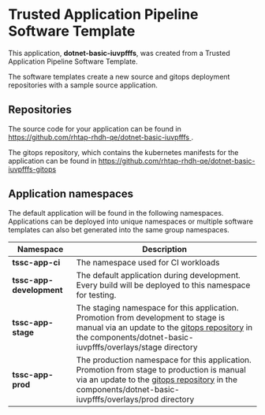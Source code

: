 # Trusted Application Pipeline Software Template

This application, **dotnet-basic-iuvpfffs**, was created from a Trusted Application Pipeline Software Template.

The software templates create a new source and gitops deployment repositories with a sample source application. 

## Repositories

The source code for your application can be found in [https://github.com/rhtap-rhdh-qe/dotnet-basic-iuvpfffs ](https://github.com/rhtap-rhdh-qe/dotnet-basic-iuvpfffs ).
 
The gitops repository, which contains the kubernetes manifests for the application can be found in 
[https://github.com/rhtap-rhdh-qe/dotnet-basic-iuvpfffs-gitops ](https://github.com/rhtap-rhdh-qe/dotnet-basic-iuvpfffs-gitops ) 

## Application namespaces 

The default application will be found in the following namespaces. Applications can be deployed into unique namespaces or multiple software templates can also bet generated into the same group namespaces.  

|  Namespace   |  Description   |  
| -------- | -------- |
| **tssc-app-ci** | The namespace used for CI workloads |
| **tssc-app-development** | The default application during development. Every build will be deployed to this namespace for testing. |
| **tssc-app-stage** | The staging namespace for this application. Promotion from development to stage is manual via an update to the [gitops repository](https://github.com/rhtap-rhdh-qe/dotnet-basic-iuvpfffs-gitops ) in the components/dotnet-basic-iuvpfffs/overlays/stage directory |
| **tssc-app-prod** | The production namespace for this application. Promotion from stage to production is manual via an update to the [gitops repository](https://github.com/rhtap-rhdh-qe/dotnet-basic-iuvpfffs-gitops ) in the components/dotnet-basic-iuvpfffs/overlays/prod directory |